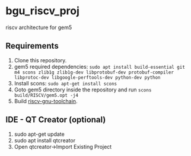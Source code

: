 # bgu_riscv_proj
riscv architecture for gem5

## Requirements 
1. Clone this repository.
2. gem5 required dependencies: 
```sudo apt install build-essential git m4 scons zlib1g zlib1g-dev libprotobuf-dev protobuf-compiler libprotoc-dev libgoogle-perftools-dev python-dev python```
3. Install scons: ```sudo apt-get install scons```
4. Goto gem5 directory inside the repository and run ```scons build/RISCV/gem5.opt -j4```
5. Build [riscv-gnu-toolchain](https://github.com/riscv/riscv-gnu-toolchain).

## IDE - QT Creator (optional)
1. sudo apt-get update
2. sudo apt install qtcreator 
3. Open qtcreator->Import Existing Project
